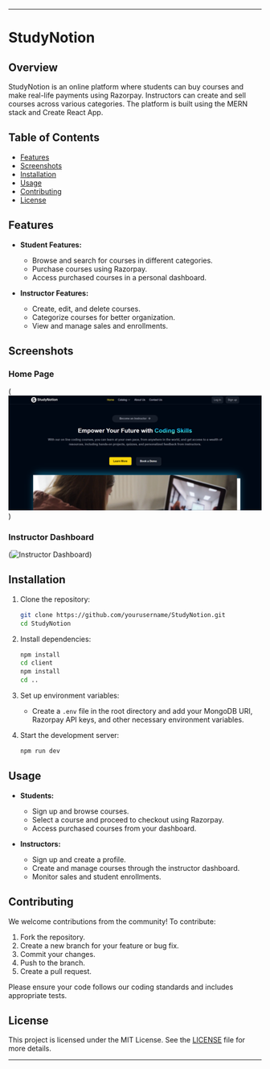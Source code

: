 
---

# StudyNotion

## Overview

StudyNotion is an online platform where students can buy courses and make real-life payments using Razorpay. Instructors can create and sell courses across various categories. The platform is built using the MERN stack and Create React App.

## Table of Contents

- [Features](#features)
- [Screenshots](#screenshots)
- [Installation](#installation)
- [Usage](#usage)
- [Contributing](#contributing)
- [License](#license)

## Features

- **Student Features:**
  - Browse and search for courses in different categories.
  - Purchase courses using Razorpay.
  - Access purchased courses in a personal dashboard.

- **Instructor Features:**
  - Create, edit, and delete courses.
  - Categorize courses for better organization.
  - View and manage sales and enrollments.

## Screenshots

### Home Page

(![Home Page](Screenshot%202024-07-30%20130923.png)
)

### Instructor Dashboard

(![Instructor Dashboard]([Screenshot%(81).png](https://github.com/Mayankjoshi9/StudyNotion-EdTech/blob/main/Screenshot%20(81).png)))

## Installation

1. Clone the repository:
   ```bash
   git clone https://github.com/yourusername/StudyNotion.git
   cd StudyNotion
   ```

2. Install dependencies:
   ```bash
   npm install
   cd client
   npm install
   cd ..
   ```

3. Set up environment variables:
   - Create a `.env` file in the root directory and add your MongoDB URI, Razorpay API keys, and other necessary environment variables.

4. Start the development server:
   ```bash
   npm run dev
   ```

## Usage

- **Students:**
  - Sign up and browse courses.
  - Select a course and proceed to checkout using Razorpay.
  - Access purchased courses from your dashboard.

- **Instructors:**
  - Sign up and create a profile.
  - Create and manage courses through the instructor dashboard.
  - Monitor sales and student enrollments.

## Contributing

We welcome contributions from the community! To contribute:

1. Fork the repository.
2. Create a new branch for your feature or bug fix.
3. Commit your changes.
4. Push to the branch.
5. Create a pull request.

Please ensure your code follows our coding standards and includes appropriate tests.

## License

This project is licensed under the MIT License. See the [LICENSE](LICENSE) file for more details.

---
